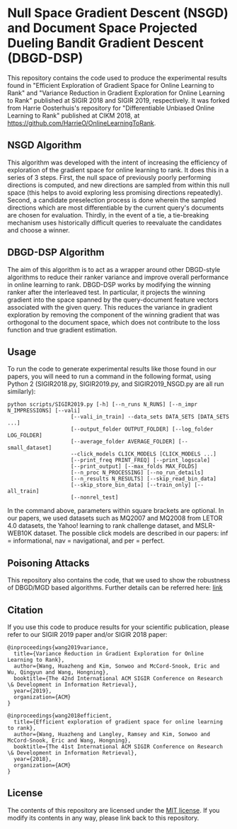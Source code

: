 # Null Space Gradient Descent (NSGD) and Document Space Projected Dueling Bandit Gradient Descent (DBGD-DSP)
This repository contains the code used to produce the experimental results found in "Efficient Exploration of Gradient Space for Online Learning to Rank" and "Variance Reduction in Gradient Exploration for Online Learning to Rank" published at SIGIR 2018 and SIGIR 2019, respectively. It was forked from Harrie Oosterhuis's repository for "Differentiable Unbiased Online Learning to Rank" published at CIKM 2018, at https://github.com/HarrieO/OnlineLearningToRank.

NSGD Algorithm
-------
This algorithm was developed with the intent of increasing the efficiency of exploration of the gradient space for online learning to rank. It does this in a series of 3 steps. First, the null space of previously poorly performing directions is computed, and new directions are sampled from within this null space (this helps to avoid exploring less promising directions repeatedly). Second, a candidate preselection process is done wherein the sampled directions which are most differentiable by the current query's documents are chosen for evaluation. Thirdly, in the event of a tie, a tie-breaking mechanism uses historically difficult queries to reevaluate the candidates and choose a winner.

DBGD-DSP Algorithm
-------
The aim of this algorithm is to act as a wrapper around other DBGD-style algorithms to reduce their ranker variance and improve overall performance in online learning to rank. DBGD-DSP works by modifying the winning ranker after the interleaved test. In particular, it projects the winning gradient into the space spanned by the query-document feature vectors associated with the given query. This reduces the variance in gradient exploration by removing the component of the winning gradient that was orthogonal to the document space, which does not contribute to the loss function and true gradient estimation.

Usage
-------
To run the code to generate experimental results like those found in our papers, you will need to run a command in the following format, using Python 2 (SIGIR2018.py, SIGIR2019.py, and SIGIR2019_NSGD.py are all run similarly):

```
python scripts/SIGIR2019.py [-h] [--n_runs N_RUNS] [--n_impr N_IMPRESSIONS] [--vali]
                    [--vali_in_train] --data_sets DATA_SETS [DATA_SETS ...]
                    [--output_folder OUTPUT_FOLDER] [--log_folder LOG_FOLDER]
                    [--average_folder AVERAGE_FOLDER] [--small_dataset]
                    --click_models CLICK_MODELS [CLICK_MODELS ...]
                    [--print_freq PRINT_FREQ] [--print_logscale]
                    [--print_output] [--max_folds MAX_FOLDS]
                    [--n_proc N_PROCESSING] [--no_run_details]
                    [--n_results N_RESULTS] [--skip_read_bin_data]
                    [--skip_store_bin_data] [--train_only] [--all_train]
                    [--nonrel_test]
```                 

In the command above, parameters within square brackets are optional. In our papers, we used datasets such as MQ2007 and MQ2008 from LETOR 4.0 datasets, the Yahoo! learning to rank challenge dataset, and MSLR-WEB10K dataset. The possible click models are described in our papers: inf = informational, nav = navigational, and per = perfect. 

Poisoning Attacks
-------
This repository also contains the code, that we used to show the robustness of DBGD/MGD based algorithms. Further details can be referred here: [link](README_poisoning_attacks.md)

Citation
--------

If you use this code to produce results for your scientific publication, please refer to our SIGIR 2019 paper and/or SIGIR 2018 paper:

```
@inproceedings{wang2019variance,
  title={Variance Reduction in Gradient Exploration for Online Learning to Rank},
  author={Wang, Huazheng and Kim, Sonwoo and McCord-Snook, Eric and Wu, Qingyun and Wang, Hongning},
  booktitle={The 42nd International ACM SIGIR Conference on Research \& Development in Information Retrieval},
  year={2019},
  organization={ACM}
}

@inproceedings{wang2018efficient,
  title={Efficient exploration of gradient space for online learning to rank},
  author={Wang, Huazheng and Langley, Ramsey and Kim, Sonwoo and McCord-Snook, Eric and Wang, Hongning},
  booktitle={The 41st International ACM SIGIR Conference on Research \& Development in Information Retrieval},
  year={2018},
  organization={ACM}
}
```

License
-------

The contents of this repository are licensed under the [MIT license](LICENSE). If you modify its contents in any way, please link back to this repository.
